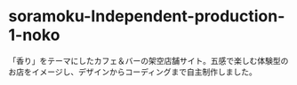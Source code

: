 # soramoku-Independent-production-1-noko
「香り」をテーマにしたカフェ＆バーの架空店舗サイト。五感で楽しむ体験型のお店をイメージし、デザインからコーディングまで自主制作しました。
